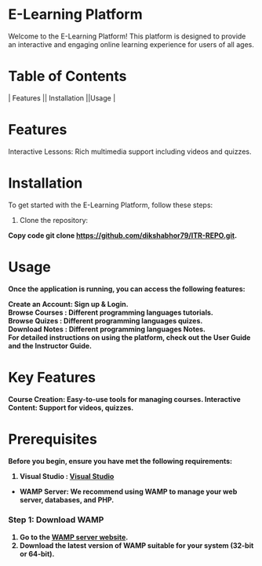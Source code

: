 # E-Learning Platform
Welcome to the E-Learning Platform! This platform is designed to provide an interactive and engaging online learning experience for users of all ages.

# Table of Contents
| Features || Installation ||Usage |

# Features
Interactive Lessons: Rich multimedia support including videos and quizzes.

# Installation
To get started with the E-Learning Platform, follow these steps:

1) Clone the repository:<b>

<b>Copy code</b>
git clone https://github.com/dikshabhor79/ITR-REPO.git.


# Usage
Once the application is running, you can access the following features:

Create an Account: Sign up & Login.<br>
Browse Courses  : Different programming languages tutorials.<br>
Browse Quizes  : Different programming languages quizes.<br>
Download Notes : Different programming languages Notes.<br>
For detailed instructions on using the platform, check out the User Guide and the Instructor Guide.


# Key Features
Course Creation: Easy-to-use tools for managing courses.
Interactive Content: Support for videos, quizzes.




# Prerequisites

Before you begin, ensure you have met the following requirements:<br>
1) Visual Studio : [Visual Studio](https://visualstudio.microsoft.com/)

- **WAMP Server**: We recommend using WAMP to manage your web server, databases, and PHP.

### Step 1: Download WAMP

1. Go to the [WAMP server website](https://www.wampserver.com/en/).
2. Download the latest version of WAMP suitable for your system (32-bit or 64-bit).












